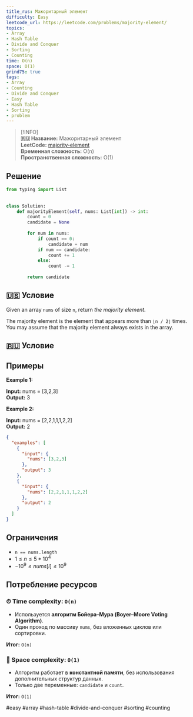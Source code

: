 ```yaml
---
title_rus: Мажоритарный элемент
difficulty: Easy
leetcode_url: https://leetcode.com/problems/majority-element/
topics:
- Array
- Hash Table
- Divide and Conquer
- Sorting
- Counting
time: O(n)
space: O(1)
grind75: true
tags:
- Array
- Counting
- Divide and Conquer
- Easy
- Hash Table
- Sorting
- problem
---
```


> [!INFO]  
> **🇷🇺 Название:** Мажоритарный элемент  
> **LeetCode:** [majority-element](https://leetcode.com/problems/majority-element/)  
> **Временная сложность:** O(n)  
> **Пространственная сложность:** O(1)  

## Решение

```python
from typing import List  
  
  
class Solution:  
    def majorityElement(self, nums: List[int]) -> int:  
        count = 0  
        candidate = None  
  
        for num in nums:  
            if count == 0:  
                candidate = num  
            if num == candidate:  
                count += 1  
            else:  
                count -= 1
                
        return candidate
```

## 🇺🇸 Условие

Given an array `nums` of size `n`, return _the majority element_.

The majority element is the element that appears more than `⌊n / 2⌋` times. You may assume that the majority element always exists in the array.

## 🇷🇺 Условие

<!-- Место для вставки перевода на русском языке -->

## Примеры

**Example 1:**

**Input:** nums = [3,2,3]  
**Output:** 3  

**Example 2:**

**Input:** nums = [2,2,1,1,1,2,2]  
**Output:** 2  

```json
{
  "examples": [
    {
      "input": {
        "nums": [3,2,3]
      },
      "output": 3
    },
    {
      "input": {
        "nums": [2,2,1,1,1,2,2]
      },
      "output": 2
    }
  ]
}
```

## Ограничения

- `n == nums.length`
- $1 \leq n \leq 5 * 10^4$
- $-10^9 \leq nums[i] \leq 10^9$

## Потребление ресурсов
### ⏱ Time complexity: `O(n)`

- Используется **алгоритм Бойера–Мура (Boyer–Moore Voting Algorithm)**.
- Один проход по массиву `nums`, без вложенных циклов или сортировки.

**Итог:** `O(n)`

### 🧠 Space complexity: `O(1)`

- Алгоритм работает в **константной памяти**, без использования дополнительных структур данных.
- Только две переменные: `candidate` и `count`.

**Итог:** `O(1)`

#easy #array #hash-table #divide-and-conquer #sorting #counting
